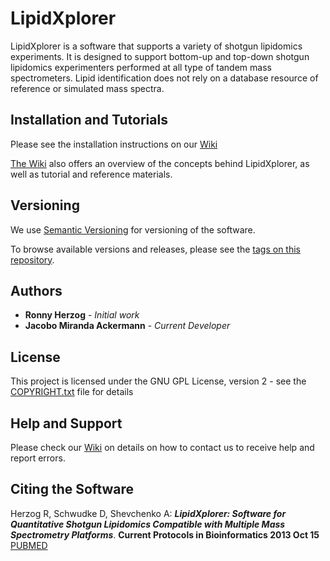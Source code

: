 # LipidXplorer

LipidXplorer is a software that supports a variety of shotgun lipidomics experiments. It is designed to support bottom-up and top-down shotgun lipidomics experimenters performed at all type of tandem mass spectrometers. Lipid identification does not rely on a database resource of reference or simulated mass spectra. 

## Installation and Tutorials

Please see the installation instructions on our [Wiki](https://lifs.isas.de/wiki/index.php/LipidXplorer_Installation)

[The Wiki](https://lifs.isas.de/wiki/index.php) also offers an overview of the concepts behind LipidXplorer, as well as tutorial and reference materials.

## Versioning

We use [Semantic Versioning](http://semver.org/) for versioning of the software.
 
To browse available versions and releases, please see the [tags on this repository](https://gitlab.isas.de/lifs/lipidxplorer/tags). 

## Authors

* **Ronny Herzog** - *Initial work*
* **Jacobo Miranda Ackermann** - *Current Developer*

## License

This project is licensed under the GNU GPL License, version 2 - see the [COPYRIGHT.txt](COPYRIGHT.txt) file for details

## Help and Support

Please check our [Wiki](https://lifs.isas.de/wiki/index.php) on details on how to contact us to receive help and report errors.

## Citing the Software
Herzog R, Schwudke D, Shevchenko A: ***LipidXplorer: Software for Quantitative Shotgun Lipidomics Compatible with Multiple Mass Spectrometry Platforms***. **Current Protocols in Bioinformatics 2013 Oct 15** [PUBMED](https://www.ncbi.nlm.nih.gov/pubmed/26270171)
